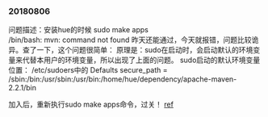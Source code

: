 ### 20180806

问题描述：安装hue的时候
sudo make apps  
/bin/bash: mvn: command not found
昨天还能通过，今天就报错，问题比较诡异。查了一下，这个问题很简单：
原理是：sudo在启动时，会启动默认的环境变量来代替本用户的环境变量，所以出现了上面的问题。
sudo启动的默认环境变量位置： /etc/sudoers中的
Defaults secure_path = /sbin:/bin:/usr/sbin:/usr/bin:/home/hue/dependency/apache-maven-2.2.1/bin

加入后，重新执行sudo make apps命令，过关！
[ref](http://blog.sina.com.cn/s/blog_40d46ec20101f97l.html)